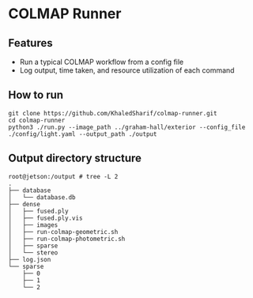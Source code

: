 # COLMAP Runner

## Features

- Run a typical COLMAP workflow from a config file
- Log output, time taken, and resource utilization of each command

## How to run

```
git clone https://github.com/KhaledSharif/colmap-runner.git
cd colmap-runner
python3 ./run.py --image_path ../graham-hall/exterior --config_file ./config/light.yaml --output_path ./output
```

## Output directory structure

```
root@jetson:/output # tree -L 2
.
├── database
│   └── database.db
├── dense
│   ├── fused.ply
│   ├── fused.ply.vis
│   ├── images
│   ├── run-colmap-geometric.sh
│   ├── run-colmap-photometric.sh
│   ├── sparse
│   └── stereo
├── log.json
└── sparse
    ├── 0
    ├── 1
    └── 2
```